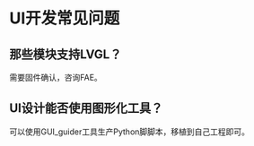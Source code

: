 # UI开发常见问题

## 那些模块支持LVGL？

需要固件确认，咨询FAE。

## UI设计能否使用图形化工具？

可以使用GUI_guider工具生产Python脚脚本，移植到自己工程即可。



